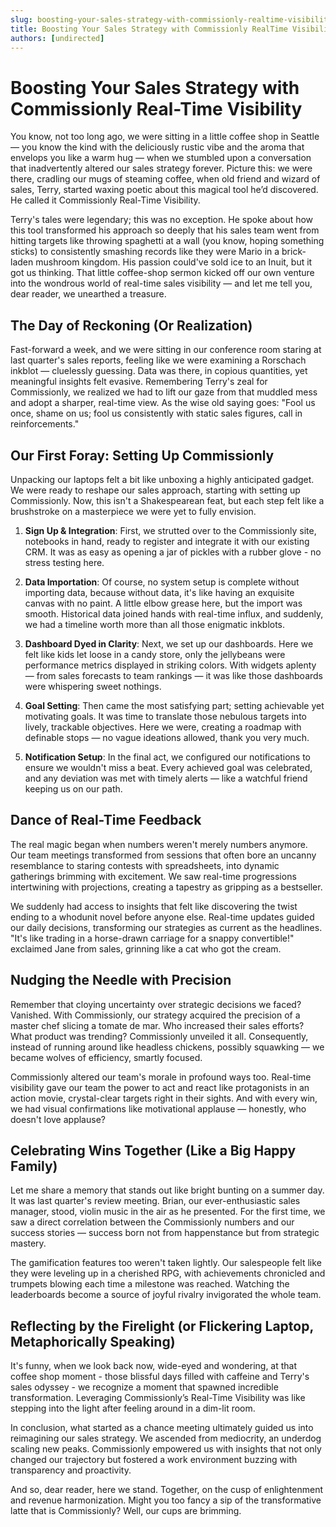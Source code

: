 ```yaml
---
slug: boosting-your-sales-strategy-with-commissionly-realtime-visibility
title: Boosting Your Sales Strategy with Commissionly RealTime Visibility
authors: [undirected]
---
```



# Boosting Your Sales Strategy with Commissionly Real-Time Visibility

You know, not too long ago, we were sitting in a little coffee shop in Seattle — you know the kind with the deliciously rustic vibe and the aroma that envelops you like a warm hug — when we stumbled upon a conversation that inadvertently altered our sales strategy forever. Picture this: we were there, cradling our mugs of steaming coffee, when old friend and wizard of sales, Terry, started waxing poetic about this magical tool he’d discovered. He called it Commissionly Real-Time Visibility.

Terry's tales were legendary; this was no exception. He spoke about how this tool transformed his approach so deeply that his sales team went from hitting targets like throwing spaghetti at a wall (you know, hoping something sticks) to consistently smashing records like they were Mario in a brick-laden mushroom kingdom. His passion could've sold ice to an Inuit, but it got us thinking. That little coffee-shop sermon kicked off our own venture into the wondrous world of real-time sales visibility — and let me tell you, dear reader, we unearthed a treasure.

## The Day of Reckoning (Or Realization)

Fast-forward a week, and we were sitting in our conference room staring at last quarter's sales reports, feeling like we were examining a Rorschach inkblot — cluelessly guessing. Data was there, in copious quantities, yet meaningful insights felt evasive. Remembering Terry's zeal for Commissionly, we realized we had to lift our gaze from that muddled mess and adopt a sharper, real-time view. As the wise old saying goes: "Fool us once, shame on us; fool us consistently with static sales figures, call in reinforcements."

## Our First Foray: Setting Up Commissionly

Unpacking our laptops felt a bit like unboxing a highly anticipated gadget. We were ready to reshape our sales approach, starting with setting up Commissionly. Now, this isn't a Shakespearean feat, but each step felt like a brushstroke on a masterpiece we were yet to fully envision.

1. **Sign Up & Integration**: First, we strutted over to the Commissionly site, notebooks in hand, ready to register and integrate it with our existing CRM. It was as easy as opening a jar of pickles with a rubber glove - no stress testing here.
   
2. **Data Importation**: Of course, no system setup is complete without importing data, because without data, it's like having an exquisite canvas with no paint. A little elbow grease here, but the import was smooth. Historical data joined hands with real-time influx, and suddenly, we had a timeline worth more than all those enigmatic inkblots.

3. **Dashboard Dyed in Clarity**: Next, we set up our dashboards. Here we felt like kids let loose in a candy store, only the jellybeans were performance metrics displayed in striking colors. With widgets aplenty — from sales forecasts to team rankings — it was like those dashboards were whispering sweet nothings.

4. **Goal Setting**: Then came the most satisfying part; setting achievable yet motivating goals. It was time to translate those nebulous targets into lively, trackable objectives. Here we were, creating a roadmap with definable stops — no vague ideations allowed, thank you very much.

5. **Notification Setup**: In the final act, we configured our notifications to ensure we wouldn't miss a beat. Every achieved goal was celebrated, and any deviation was met with timely alerts — like a watchful friend keeping us on our path. 

## Dance of Real-Time Feedback

The real magic began when numbers weren't merely numbers anymore. Our team meetings transformed from sessions that often bore an uncanny resemblance to staring contests with spreadsheets, into dynamic gatherings brimming with excitement. We saw real-time progressions intertwining with projections, creating a tapestry as gripping as a bestseller.

We suddenly had access to insights that felt like discovering the twist ending to a whodunit novel before anyone else. Real-time updates guided our daily decisions, transforming our strategies as current as the headlines. "It's like trading in a horse-drawn carriage for a snappy convertible!" exclaimed Jane from sales, grinning like a cat who got the cream.

## Nudging the Needle with Precision

Remember that cloying uncertainty over strategic decisions we faced? Vanished. With Commissionly, our strategy acquired the precision of a master chef slicing a tomate de mar. Who increased their sales efforts? What product was trending? Commissionly unveiled it all. Consequently, instead of running around like headless chickens, possibly squawking — we became wolves of efficiency, smartly focused.

Commissionly altered our team's morale in profound ways too. Real-time visibility gave our team the power to act and react like protagonists in an action movie, crystal-clear targets right in their sights. And with every win, we had visual confirmations like motivational applause — honestly, who doesn't love applause?

## Celebrating Wins Together (Like a Big Happy Family)

Let me share a memory that stands out like bright bunting on a summer day. It was last quarter's review meeting. Brian, our ever-enthusiastic sales manager, stood, violin music in the air as he presented. For the first time, we saw a direct correlation between the Commissionly numbers and our success stories — success born not from happenstance but from strategic mastery.

The gamification features too weren't taken lightly. Our salespeople felt like they were leveling up in a cherished RPG, with achievements chronicled and trumpets blowing each time a milestone was reached. Watching the leaderboards become a source of joyful rivalry invigorated the whole team.

## Reflecting by the Firelight (or Flickering Laptop, Metaphorically Speaking)

It's funny, when we look back now, wide-eyed and wondering, at that coffee shop moment - those blissful days filled with caffeine and Terry's sales odyssey - we recognize a moment that spawned incredible transformation. Leveraging Commissionly’s Real-Time Visibility was like stepping into the light after feeling around in a dim-lit room.

In conclusion, what started as a chance meeting ultimately guided us into reimagining our sales strategy. We ascended from mediocrity, an underdog scaling new peaks. Commissionly empowered us with insights that not only changed our trajectory but fostered a work environment buzzing with transparency and proactivity.

And so, dear reader, here we stand. Together, on the cusp of enlightenment and revenue harmonization. Might you too fancy a sip of the transformative latte that is Commissionly? Well, our cups are brimming.